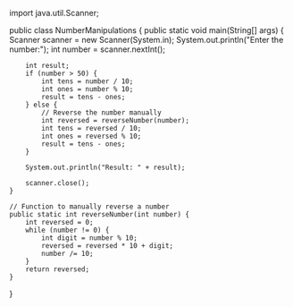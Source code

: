 import java.util.Scanner;

public class NumberManipulations {
    public static void main(String[] args) {
        Scanner scanner = new Scanner(System.in);
        System.out.println("Enter the number:");
        int number = scanner.nextInt();

        int result;
        if (number > 50) {
            int tens = number / 10;
            int ones = number % 10;
            result = tens - ones;
        } else {
            // Reverse the number manually
            int reversed = reverseNumber(number);
            int tens = reversed / 10;
            int ones = reversed % 10;
            result = tens - ones;
        }

        System.out.println("Result: " + result);

        scanner.close();
    }

    // Function to manually reverse a number
    public static int reverseNumber(int number) {
        int reversed = 0;
        while (number != 0) {
            int digit = number % 10;
            reversed = reversed * 10 + digit;
            number /= 10;
        }
        return reversed;
    }
}
